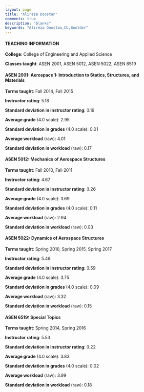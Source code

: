 ```yaml
---
layout: page
title: "Alireza Doostan" 
comments: true
description: "blanks"
keywords: "Alireza Doostan,CU,Boulder"
---
```

<head>
<script src="https://ajax.googleapis.com/ajax/libs/jquery/2.1.3/jquery.min.js"></script>
<script src="https://dl.dropboxusercontent.com/s/pc42nxpaw1ea4o9/highcharts.js?dl=0"></script>
<!-- <script src="../assets/js/highcharts.js"></script> -->
<style type="text/css">@font-face {
	font-family: "Bebas Neue";
	src: url(https://www.filehosting.org/file/details/544349/BebasNeue Regular.otf) format("opentype");
	}
	h1.Bebas { 
		font-family: "Bebas Neue", Verdana, Tahoma;
	}
</style>
</head>
	   
#### TEACHING INFORMATION

**College**: College of Engineering and Applied Science

**Classes taught**: ASEN 2001, ASEN 5012, ASEN 5022, ASEN 6519

#### ASEN 2001: Aerospace 1: Introduction to Statics, Structures, and Materials

**Terms taught**: Fall 2014, Fall 2015

**Instructor rating**: 5.18

**Standard deviation in instructor rating**: 0.19

**Average grade** (4.0 scale): 2.95

**Standard deviation in grades** (4.0 scale): 0.01

**Average workload** (raw): 4.01

**Standard deviation in workload** (raw): 0.17

#### ASEN 5012: Mechanics of Aerospace Structures

**Terms taught**: Fall 2010, Fall 2011

**Instructor rating**: 4.67

**Standard deviation in instructor rating**: 0.26

**Average grade** (4.0 scale): 3.69

**Standard deviation in grades** (4.0 scale): 0.11

**Average workload** (raw): 2.94

**Standard deviation in workload** (raw): 0.03

#### ASEN 5022: Dynamics of Aerospace Structures

**Terms taught**: Spring 2010, Spring 2015, Spring 2017

**Instructor rating**: 5.49

**Standard deviation in instructor rating**: 0.59

**Average grade** (4.0 scale): 3.75

**Standard deviation in grades** (4.0 scale): 0.09

**Average workload** (raw): 3.32

**Standard deviation in workload** (raw): 0.15

#### ASEN 6519: Special Topics

**Terms taught**: Spring 2014, Spring 2016

**Instructor rating**: 5.53

**Standard deviation in instructor rating**: 0.22

**Average grade** (4.0 scale): 3.83

**Standard deviation in grades** (4.0 scale): 0.02

**Average workload** (raw): 3.99

**Standard deviation in workload** (raw): 0.18

